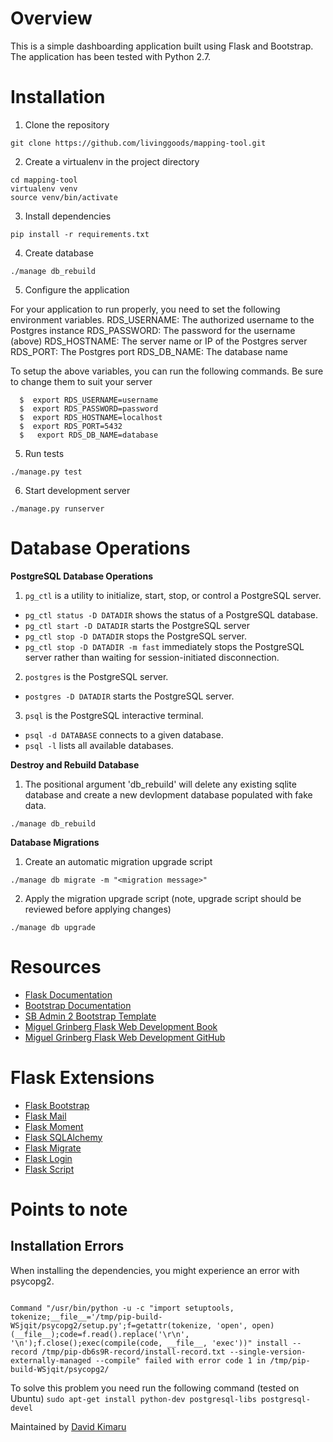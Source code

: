 # Overview

This is a simple dashboarding application built using Flask and Bootstrap.  The application has been tested with Python 2.7.



# Installation

1. Clone the repository

  ```
  git clone https://github.com/livinggoods/mapping-tool.git
  ```

2. Create a virtualenv in the project directory

  ```
  cd mapping-tool
  virtualenv venv
  source venv/bin/activate
  ```

3. Install dependencies

  ```
  pip install -r requirements.txt
  ```

4. Create database

  ```
  ./manage db_rebuild
  ```

5. Configure the application

For your application to run properly, you need to set the following environment variables.
RDS_USERNAME: The authorized username to the Postgres instance
RDS_PASSWORD: The password for the username (above)
RDS_HOSTNAME: The server name or IP of the Postgres server
RDS_PORT: The Postgres port
RDS_DB_NAME: The database name

To setup the above variables, you can run the following commands. Be sure to change them to suit your server
```
  $  export RDS_USERNAME=username
  $  export RDS_PASSWORD=password
  $  export RDS_HOSTNAME=localhost
  $  export RDS_PORT=5432
  $   export RDS_DB_NAME=database
```

5. Run tests

  ```
  ./manage.py test
  ```

6. Start development server

  ```
  ./manage.py runserver
  ```

# Database Operations

**PostgreSQL Database Operations**

1. `pg_ctl` is a utility to initialize, start, stop, or control a PostgreSQL server.
  * `pg_ctl status -D DATADIR` shows the status of a PostgreSQL database.
  * `pg_ctl start -D DATADIR` starts the PostgreSQL server
  * `pg_ctl stop -D DATADIR` stops the PostgreSQL server.
  * `pg_ctl stop -D DATADIR -m fast` immediately stops the PostgreSQL server rather than waiting for session-initiated disconnection.
2. `postgres` is the PostgreSQL server.
  * `postgres -D DATADIR` starts the PostgreSQL server.
3. `psql` is the PostgreSQL interactive terminal.
  * `psql -d DATABASE` connects to a given database.
  * `psql -l` lists all available databases.

**Destroy and Rebuild Database**

1. The positional argument 'db_rebuild' will delete any existing sqlite database and create a new devlopment database populated with fake data.

  ```
  ./manage db_rebuild
  ```

**Database Migrations**

1. Create an automatic migration upgrade script

  ```
  ./manage db migrate -m "<migration message>"
  ```

2. Apply the migration upgrade script (note, upgrade script should be reviewed before applying changes)

  ```
  ./manage db upgrade
  ```

# Resources

* [Flask Documentation](http://flask.pocoo.org/)
* [Bootstrap Documentation](http://getbootstrap.com/)
* [SB Admin 2 Bootstrap Template](http://startbootstrap.com/template-overviews/sb-admin-2/)
* [Miguel Grinberg Flask Web Development Book](http://www.flaskbook.com/)
* [Miguel Grinberg Flask Web Development GitHub](https://github.com/miguelgrinberg/flasky)

# Flask Extensions
* [Flask Bootstrap](http://pythonhosted.org/Flask-Bootstrap/)
* [Flask Mail](https://pythonhosted.org/Flask-Mail/)
* [Flask Moment](https://github.com/miguelgrinberg/flask-moment/)
* [Flask SQLAlchemy](https://pythonhosted.org/Flask-SQLAlchemy/)
* [Flask Migrate](https://flask-migrate.readthedocs.org/en/latest/)
* [Flask Login](https://flask-login.readthedocs.org/en/latest/)
* [Flask Script](http://flask-script.readthedocs.org/en/latest/)


# Points to note
## Installation Errors
When installing the dependencies, you might experience an error with psycopg2.

```

Command "/usr/bin/python -u -c "import setuptools, tokenize;__file__='/tmp/pip-build-WSjqit/psycopg2/setup.py';f=getattr(tokenize, 'open', open)(__file__);code=f.read().replace('\r\n', '\n');f.close();exec(compile(code, __file__, 'exec'))" install --record /tmp/pip-db6s9R-record/install-record.txt --single-version-externally-managed --compile" failed with error code 1 in /tmp/pip-build-WSjqit/psycopg2/

```
To solve this problem you need run the following command (tested on Ubuntu)
`sudo apt-get install python-dev postgresql-libs postgresql-devel`



Maintained by [David Kimaru](https://github.com/kimarudg)
